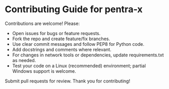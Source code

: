 # Contributing Guide for pentra-x

Contributions are welcome! Please:
- Open issues for bugs or feature requests.
- Fork the repo and create feature/fix branches.
- Use clear commit messages and follow PEP8 for Python code.
- Add docstrings and comments where relevant.
- For changes in network tools or dependencies, update requirements.txt as needed.
- Test your code on a Linux (recommended) environment; partial Windows support is welcome.

Submit pull requests for review. Thank you for contributing!
